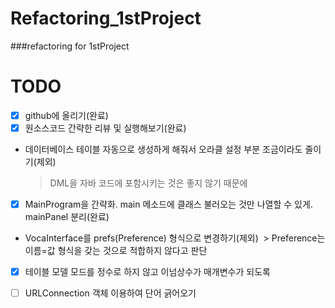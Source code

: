 # Refactoring_1stProject
###refactoring for 1stProject

# TODO

- [x] github에 올리기(완료)
- [x] 원소스코드 간략한 리뷰 및 실행해보기(완료)
* 데이터베이스 테이블 자동으로 생성하게 해줘서 오라클 설정 부분 조금이라도 줄이기(제외)
  > DML을 자바 코드에 포함시키는 것은 좋지 않기 때문에

- [x] MainProgram을 간략화. main 메소드에 클래스 불러오는 것만 나열할 수 있게. mainPanel 분리(완료)
* VocaInterface를 prefs(Preference) 형식으로 변경하기(제외)
  > Preference는 이름=값 형식을 갖는 것으로 적합하지 않다고 판단
- [x] 테이블 모델 모드를 정수로 하지 않고 이넘상수가 매개변수가 되도록
- [ ] URLConnection 객체 이용하여 단어 긁어오기

